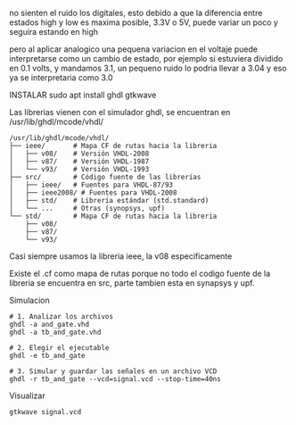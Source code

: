 no sienten el ruido los digitales,
esto debido a que la diferencia entre estados high y low es maxima posible, 3.3V o 5V, puede variar un poco y seguira estando en high

pero al aplicar analogico una pequena variacion en el voltaje puede interpretarse como un cambio de estado, por ejemplo si estuviera dividido en 0.1 volts, y mandamos 3.1, un pequeno ruido lo podria llevar a 3.04 y eso ya se interpretaria como 3.0


INSTALAR
sudo apt install ghdl gtkwave

Las librerias vienen con el simulador ghdl, se encuentran en
/usr/lib/ghdl/mcode/vhdl/

```
/usr/lib/ghdl/mcode/vhdl/
├── ieee/       # Mapa CF de rutas hacia la libreria
│   ├── v08/    # Versión VHDL-2008
│   ├── v87/    # Versión VHDL-1987
│   └── v93/    # Versión VHDL-1993
├── src/        # Código fuente de las librerías 
│   ├── ieee/   # Fuentes para VHDL-87/93
│   ├── ieee2008/ # Fuentes para VHDL-2008
│   ├── std/    # Librería estándar (std.standard)
│   └── ...     # Otras (synopsys, upf)
└── std/        # Mapa CF de rutas hacia la libreria
    ├── v08/
    ├── v87/
    └── v93/
```

Casi siempre usamos la libreria ieee, la v08 especificamente

Existe el .cf como mapa de rutas porque no todo el codigo fuente de la libreria se encuentra en src, parte tambien esta en synapsys y upf.

Simulacion

```
# 1. Analizar los archivos
ghdl -a and_gate.vhd
ghdl -a tb_and_gate.vhd

# 2. Elegir el ejecutable
ghdl -e tb_and_gate

# 3. Simular y guardar las señales en un archivo VCD
ghdl -r tb_and_gate --vcd=signal.vcd --stop-time=40ns
```

Visualizar

```
gtkwave signal.vcd
```